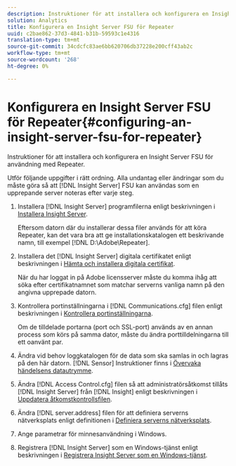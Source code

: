 ```yaml
---
description: Instruktioner för att installera och konfigurera en Insight Server FSU för användning med Repeater.
solution: Analytics
title: Konfigurera en Insight Server FSU för Repeater
uuid: c2bae862-37d3-4841-b31b-59593c1e4316
translation-type: tm+mt
source-git-commit: 34cdcfc83ae6bb620706db37228e200cff43ab2c
workflow-type: tm+mt
source-wordcount: '268'
ht-degree: 0%

---
```



# Konfigurera en Insight Server FSU för Repeater{#configuring-an-insight-server-fsu-for-repeater}

Instruktioner för att installera och konfigurera en Insight Server FSU för användning med Repeater.

Utför följande uppgifter i rätt ordning. Alla undantag eller ändringar som du måste göra så att [!DNL Insight Server] FSU kan användas som en upprepande server noteras efter varje steg.

1. Installera [!DNL Insight Server] programfilerna enligt beskrivningen i [Installera Insight Server](../../../../home/c-inst-svr/c-install-ins-svr/c-install-ins-svr.md#concept-1c796b4ca427474f99ec6ba34d8254cd).

   Eftersom datorn där du installerar dessa filer används för att köra Repeater, kan det vara bra att ge installationskatalogen ett beskrivande namn, till exempel [!DNL D:\Adobe\Repeater].

1. Installera det [!DNL Insight Server] digitala certifikatet enligt beskrivningen i [Hämta och installera digitala certifikat](../../../../home/c-inst-svr/c-install-ins-svr/t-install-proc-inst-svr-dpu/c-dnld-dgtl-cert/c-dnld-dgtl-cert.md#concept-4f79c240492f4e52b6375b4b3bbefa17).

   När du har loggat in på Adobe licensserver måste du komma ihåg att söka efter certifikatnamnet som matchar serverns vanliga namn på den angivna upprepade datorn.

1. Kontrollera portinställningarna i [!DNL Communications.cfg] filen enligt beskrivningen i [Kontrollera portinställningarna](../../../../home/c-inst-svr/c-install-ins-svr/t-install-proc-inst-svr-dpu/t-chk-pt-stgs.md#task-a91191b0a19e4437aa535a27c734ae64).

   Om de tilldelade portarna (port och SSL-port) används av en annan process som körs på samma dator, måste du ändra porttilldelningarna till ett oanvänt par.

1. Ändra vid behov loggkatalogen för de data som ska samlas in och lagras på den här datorn. [!DNL Sensor] Instruktioner finns i [Övervaka händelsens datautrymme](../../../../home/c-inst-svr/c-admin-inst-svr/c-mntr-disk-spc/t-mntr-evt-data-spc.md#task-a54d4bd16b96437f943cd09e5d848440).
1. Ändra [!DNL Access Control.cfg] filen så att administratörsåtkomst tillåts [!DNL Insight Server] från [!DNL Insight] enligt beskrivningen i [Uppdatera åtkomstkontrollsfilen](../../../../home/c-inst-svr/c-install-ins-svr/t-install-proc-inst-svr-dpu/c-updt-accss-ctrl-file.md#concept-fb9aa0c0e0664c018528f56d01c4808d).
1. Ändra [!DNL server.address] filen för att definiera serverns nätverksplats enligt definitionen i [Definiera serverns nätverksplats](../../../../home/c-inst-svr/c-install-ins-svr/t-install-proc-inst-svr-dpu/c-svrs-ntwk-loc/c-svrs-ntwk-loc.md#concept-87dd2aa3448c415ca1285bc445a8c649).
1. Ange parametrar för minnesanvändning i Windows.
1. Registrera [!DNL Insight Server] som en Windows-tjänst enligt beskrivningen i [Registrera Insight Server som en Windows-tjänst](../../../../home/c-inst-svr/c-install-ins-svr/t-install-proc-inst-svr-dpu/c-reg-wdws-svc.md#concept-f2c7aa891d544a2595aa01d0d796a540).
